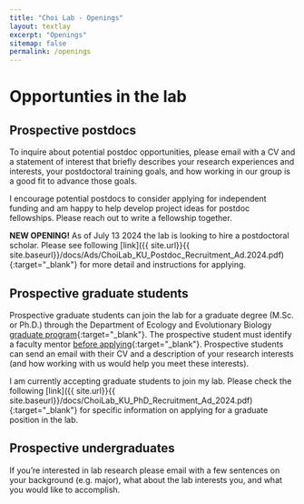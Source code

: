 ```yaml
---
title: "Choi Lab - Openings"
layout: textlay
excerpt: "Openings"
sitemap: false
permalink: /openings
---
```

# Opportunties in the lab

## Prospective postdocs

To inquire about potential postdoc opportunities, please email with a CV and a statement of interest that briefly describes your research experiences and interests, your postdoctoral training goals, and how working in our group is a good fit to advance those goals.

I encourage potential postdocs to consider applying for independent funding and am happy to help develop project ideas for postdoc fellowships. Please reach out to write a fellowship together.

**NEW OPENING!** As of July 13 2024 the lab is looking to hire a postdoctoral scholar. Please see following [link]({{ site.url}}{{ site.baseurl}}/docs/Ads/ChoiLab_KU_Postdoc_Recruitment_Ad.2024.pdf){:target="_blank"} for more detail and instructions for applying.

## Prospective graduate students

Prospective graduate students can join the lab for a graduate degree (M.Sc. or Ph.D.) through the  Department of Ecology and Evolutionary Biology [graduate program](https://eeb.ku.edu/graduate-programs){:target="_blank"}. The prospective student must identify a faculty mentor [before applying](https://eeb.ku.edu/how-apply){:target="_blank"}. Prospective students can send an email with their CV and a description of your research interests (and how working with us would help you meet these interests).

I am currently accepting graduate students to join my lab. Please check the following [link]({{ site.url}}{{ site.baseurl}}/docs/ChoiLab_KU_PhD_Recruitment_Ad_2024.pdf){:target="_blank"} for specific information on applying for a graduate position in the lab.

## Prospective undergraduates

If you’re interested in lab research please email with a few sentences on your background (e.g. major), what about the lab interests you, and what you would like to accomplish.

<br><br><br>